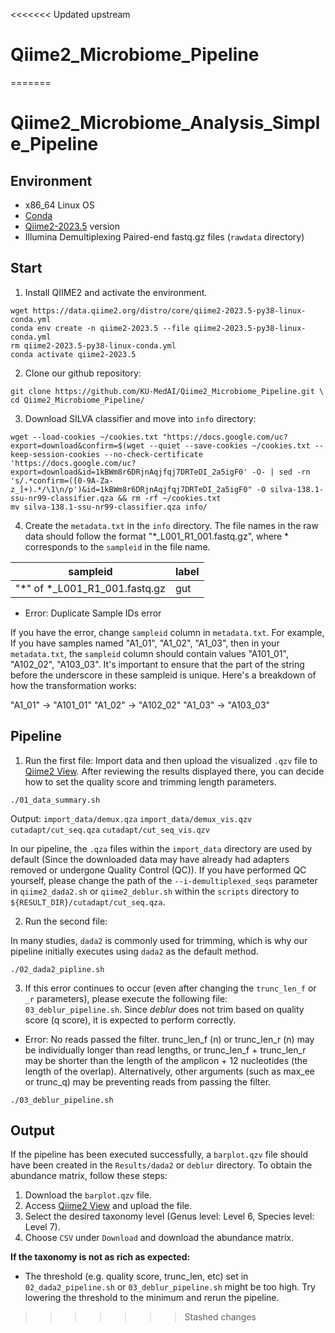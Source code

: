 <<<<<<< Updated upstream
# Qiime2_Microbiome_Pipeline
=======
# Qiime2_Microbiome_Analysis_Simple_Pipeline

## Environment

- x86_64 Linux OS
- [Conda](https://www.anaconda.com/download#downloads)
- [Qiime2-2023.5](https://data.qiime2.org/distro/core/qiime2-2023.5-py38-linux-conda.yml) version
- Illumina Demultiplexing Paired-end fastq.gz files (`rawdata` directory)

## Start
1. Install QIIME2 and activate the environment.
```
wget https://data.qiime2.org/distro/core/qiime2-2023.5-py38-linux-conda.yml
conda env create -n qiime2-2023.5 --file qiime2-2023.5-py38-linux-conda.yml
rm qiime2-2023.5-py38-linux-conda.yml
conda activate qiime2-2023.5
```

2. Clone our github repository:
```
git clone https://github.com/KU-MedAI/Qiime2_Microbiome_Pipeline.git \
cd Qiime2_Microbiome_Pipeline/
```

3. Download SILVA classifier and move into `info` directory:
```
wget --load-cookies ~/cookies.txt "https://docs.google.com/uc?export=download&confirm=$(wget --quiet --save-cookies ~/cookies.txt --keep-session-cookies --no-check-certificate 'https://docs.google.com/uc?export=download&id=1kBWm8r6DRjnAqjfqj7DRTeDI_2a5igF0' -O- | sed -rn 's/.*confirm=([0-9A-Za-z_]+).*/\1\n/p')&id=1kBWm8r6DRjnAqjfqj7DRTeDI_2a5igF0" -O silva-138.1-ssu-nr99-classifier.qza && rm -rf ~/cookies.txt
mv silva-138.1-ssu-nr99-classifier.qza info/
```

4. Create the `metadata.txt` in the `info` directory. 
The file names in the raw data should follow the format "*_L001_R1_001.fastq.gz", where * corresponds to the `sampleid` in the file name.

sampleid | label
---------|---------
"*" of *_L001_R1_001.fastq.gz | gut

- Error: Duplicate Sample IDs error

If you have the error, change `sampleid` column in `metadata.txt`. For example, If you have samples named "A1_01", "A1_02", "A1_03", then in your `metadata.txt`, the `sampleid` column should contain values "A101_01", "A102_02", "A103_03". It's important to ensure that the part of the string before the underscore in these sampleid is unique. Here's a breakdown of how the transformation works:

"A1_01" → "A101_01"
"A1_02" → "A102_02"
"A1_03" → "A103_03"

## Pipeline

1. Run the first file:
Import data and then upload the visualized `.qzv` file to [Qiime2 View](https://view.qiime2.org/). After reviewing the results displayed there, you can decide how to set the quality score and trimming length parameters.

```
./01_data_summary.sh
```

Output:
`import_data/demux.qza`
`import_data/demux_vis.qzv`
`cutadapt/cut_seq.qza`
`cutadapt/cut_seq_vis.qzv`

In our pipeline, the `.qza` files within the `import_data` directory are used by default (Since the downloaded data may have already had adapters removed or undergone Quality Control (QC)). If you have performed QC yourself, please change the path of the `--i-demultiplexed_seqs` parameter in `qiime2_dada2.sh` or `qiime2_deblur.sh` within the `scripts` directory to `${RESULT_DIR}/cutadapt/cut_seq.qza`.

2. Run the second file:

In many studies, `dada2` is commonly used for trimming, which is why our pipeline initially executes using `dada2` as the default method.

```
./02_dada2_pipline.sh
```

3. If this error continues to occur (even after changing the `trunc_len_f` or `_r` parameters), please execute the following file: `03_deblur_pipeline.sh`. Since *deblur* does not trim based on quality score (q score), it is expected to perform correctly.

- Error: No reads passed the filter. trunc_len_f (n) or trunc_len_r (n) may be individually longer than read lengths, or trunc_len_f + trunc_len_r may be shorter than the length of the amplicon + 12 nucleotides (the length of the overlap). Alternatively, other arguments (such as max_ee or trunc_q) may be preventing reads from passing the filter.
 
```
./03_deblur_pipeline.sh
```

## Output

If the pipeline has been executed successfully, a `barplot.qzv` file should have been created in the `Results/dada2` or `deblur` directory. To obtain the abundance matrix, follow these steps:

1. Download the `barplot.qzv` file.
2. Access [Qiime2 View](https://view.qiime2.org/) and upload the file.
3. Select the desired taxonomy level (Genus level: Level 6, Species level: Level 7).
4. Choose `CSV` under `Download` and download the abundance matrix.

**If the taxonomy is not as rich as expected:**
- The threshold (e.g. quality score, trunc_len, etc) set in `02_dada2_pipeline.sh` or `03_deblur_pipeline.sh` might be too high. Try lowering the threshold to the minimum and rerun the pipeline.
>>>>>>> Stashed changes
